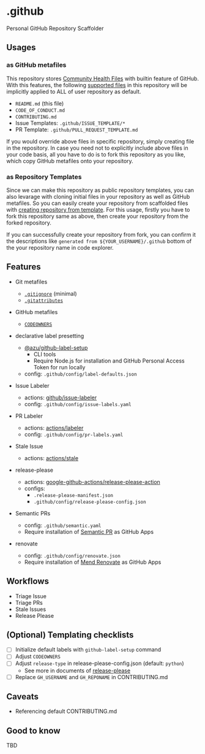 # .github
Personal GitHub Repository Scaffolder

## Usages
### as GitHub metafiles
This repository stores [Community Health Files](https://docs.github.com/en/communities/setting-up-your-project-for-healthy-contributions/creating-a-default-community-health-file#about-default-community-health-files) with builtin feature of GitHub.
With this features, the following [supported files](https://docs.github.com/en/communities/setting-up-your-project-for-healthy-contributions/creating-a-default-community-health-file#supported-file-types) in this repository will be implicitly applied to ALL of user repository as default.
- `README.md` (this file)
- `CODE_OF_CONDUCT.md`
- `CONTRIBUTING.md`
- Issue Templates: `.github/ISSUE_TEMPLATE/*`
- PR Template: `.github/PULL_REQUEST_TEMPLATE.md`

If you would override above files in specific repository, simply creating file in the repository.
In case you need not to explicitly include above files in your code basis, all you have to do is to fork this repository as you like, which copy GitHub metafiles onto your repository.

### as Repository Templates
Since we can make this repository as public repository templates, you can also levarage with cloning initial files in your repository as well as GitHub metafiles.
So you can easily create your repository from scaffolded files with [creating repository from template](https://docs.github.com/en/repositories/creating-and-managing-repositories/creating-a-repository-from-a-template).
For this usage, firstly you have to fork this repository same as above, then create your repository from the forked repository.

If you can successfully create your repository from fork, you can confirm it the descriptions like `generated from ${YOUR_USERNAME}/.github` bottom of the your repository name in code explorer.

## Features
- Git metafiles
  - [`.gitignore`](https://git-scm.com/docs/gitignore) (minimal)
  - [`.gitattributes`](https://git-scm.com/docs/gitattributes)
- GitHub metafiles
  - [`CODEOWNERS`](https://docs.github.com/en/repositories/managing-your-repositorys-settings-and-features/customizing-your-repository/about-code-owners#about-code-owners)

- declarative label presetting
  - [@azu/github-label-setup](https://github.com/azu/github-label-setup)
    - CLI tools
    - Require Node.js for installation and GitHub Personal Access Token for run locally
  - config: `.github/config/label-defaults.json`

- Issue Labeler
  - actions: [github/issue-labeler](https://github.com/github/issue-labeler)
  - config: `.github/config/issue-labels.yaml`
- PR Labeler
  - actions: [actions/labeler](https://github.com/actions/labeler)
  - config: `.github/config/pr-labels.yaml`
- Stale Issue
  - actions: [actions/stale](https://github.com/actions/stale)
- release-please
  - actions: [google-github-actions/release-please-action](https://github.com/google-github-actions/release-please-action)
  - configs:
    - `.release-please-manifest.json`
    - `.github/config/release-please-config.json`

- Semantic PRs
  - config: `.github/semantic.yaml`
  - Require installation of [Semantic PR](https://github.com/apps/semantic-prs) as GitHub Apps
- renovate
  - config: `.github/config/renovate.json`
  - Require installation of [Mend Renovate](https://github.com/apps/renovate) as GitHub Apps

## Workflows
- Triage Issue
- Triage PRs
- Stale Issues
- Release Please

## (Optional) Templating checklists
- [ ] Initialize default labels with `github-label-setup` command
- [ ] Adjust `CODEOWNERS`
- [ ] Adjust `release-type` in release-please-config.json (default: `python`)
  - See more in documents of [release-please](https://github.com/googleapis/release-please?tab=readme-ov-file#strategy-language-types-supported)
- [ ] Replace `GH_USERNAME` and `GH_REPONAME` in CONTRIBUTING.md

## Caveats
- Referencing default CONTRIBUTING.md

## Good to know
TBD
